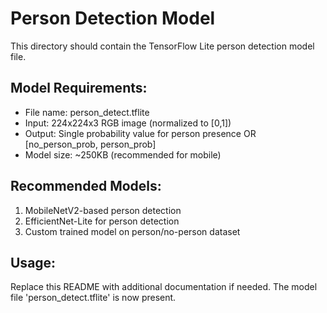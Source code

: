 # Person Detection Model

This directory should contain the TensorFlow Lite person detection model file.

## Model Requirements:
- File name: person_detect.tflite
- Input: 224x224x3 RGB image (normalized to [0,1])
- Output: Single probability value for person presence OR [no_person_prob, person_prob]
- Model size: ~250KB (recommended for mobile)

## Recommended Models:
1. MobileNetV2-based person detection
2. EfficientNet-Lite for person detection
3. Custom trained model on person/no-person dataset

## Usage:
Replace this README with additional documentation if needed. The model file 'person_detect.tflite' is now present.
